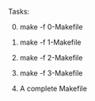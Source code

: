 Tasks:

0. make -f 0-Makefile

1. make -f 1-Makefile

2. make -f 2-Makefile

3. make -f 3-Makefile

4. A complete Makefile
